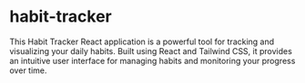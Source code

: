 # habit-tracker
This Habit Tracker React application is a powerful tool for tracking and visualizing your daily habits. Built using React and Tailwind CSS, it provides an intuitive user interface for managing habits and monitoring your progress over time.
